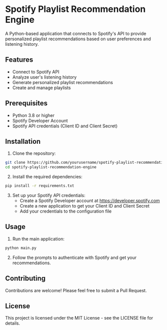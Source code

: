 # Spotify Playlist Recommendation Engine

A Python-based application that connects to Spotify's API to provide personalized playlist recommendations based on user preferences and listening history.

## Features

- Connect to Spotify API
- Analyze user's listening history
- Generate personalized playlist recommendations
- Create and manage playlists

## Prerequisites

- Python 3.8 or higher
- Spotify Developer Account
- Spotify API credentials (Client ID and Client Secret)

## Installation

1. Clone the repository:
```bash
git clone https://github.com/yourusername/spotify-playlist-recommendation-engine.git
cd spotify-playlist-recommendation-engine
```

2. Install the required dependencies:
```bash
pip install -r requirements.txt
```

3. Set up your Spotify API credentials:
   - Create a Spotify Developer account at https://developer.spotify.com
   - Create a new application to get your Client ID and Client Secret
   - Add your credentials to the configuration file

## Usage

1. Run the main application:
```bash
python main.py
```

2. Follow the prompts to authenticate with Spotify and get your recommendations.

## Contributing

Contributions are welcome! Please feel free to submit a Pull Request.

## License

This project is licensed under the MIT License - see the LICENSE file for details. 